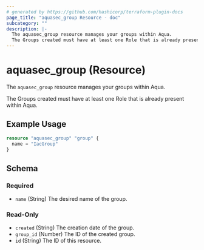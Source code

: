 ```yaml
---
# generated by https://github.com/hashicorp/terraform-plugin-docs
page_title: "aquasec_group Resource - doc"
subcategory: ""
description: |-
  The aquasec_group resource manages your groups within Aqua.
  The Groups created must have at least one Role that is already present within Aqua.
---
```


# aquasec_group (Resource)

The `aquasec_group` resource manages your groups within Aqua.

The Groups created must have at least one Role that is already present within Aqua.

## Example Usage

```terraform
resource "aquasec_group" "group" {
  name = "IacGroup"
}
```

<!-- schema generated by tfplugindocs -->
## Schema

### Required

- `name` (String) The desired name of the group.

### Read-Only

- `created` (String) The creation date of the group.
- `group_id` (Number) The ID of the created group.
- `id` (String) The ID of this resource.



